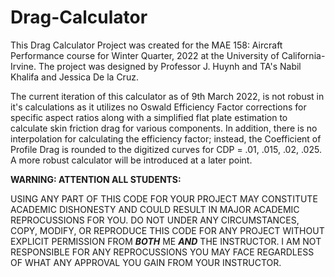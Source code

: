 # Drag-Calculator
This Drag Calculator Project was created for the MAE 158: Aircraft Performance course for Winter Quarter, 2022 at the University of California-Irvine.
The project was designed by Professor J. Huynh and TA's Nabil Khalifa and Jessica De la Cruz.

The current iteration of this calculator as of 9th March 2022, is not robust in it's calculations as it utilizes no Oswald Efficiency Factor corrections for specific aspect ratios along with a simplified flat plate estimation to calculate skin friction drag for various components. In addition, there is no interpolation for calculating the efficiency factor; instead, the Coefficient of Profile Drag is rounded to the digitized curves for CDP = .01, .015, .02, .025. A more robust calculator will be introduced at a later point.

**WARNING: ATTENTION ALL STUDENTS:**

USING ANY PART OF THIS CODE FOR YOUR PROJECT MAY CONSTITUTE ACADEMIC DISHONESTY AND COULD RESULT IN MAJOR ACADEMIC REPROCUSSIONS FOR YOU. DO NOT UNDER ANY CIRCUMSTANCES, COPY, MODIFY, OR REPRODUCE THIS CODE FOR ANY PROJECT WITHOUT EXPLICIT PERMISSION FROM _**BOTH**_ ME _**AND**_ THE INSTRUCTOR. I AM NOT RESPONSIBLE FOR ANY REPROCUSSIONS YOU MAY FACE REGARDLESS OF WHAT ANY APPROVAL YOU GAIN FROM YOUR INSTRUCTOR.


